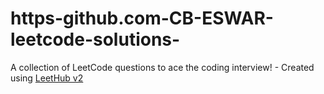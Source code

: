 # https-github.com-CB-ESWAR-leetcode-solutions-
A collection of LeetCode questions to ace the coding interview! - Created using [LeetHub v2](https://github.com/arunbhardwaj/LeetHub-2.0)
